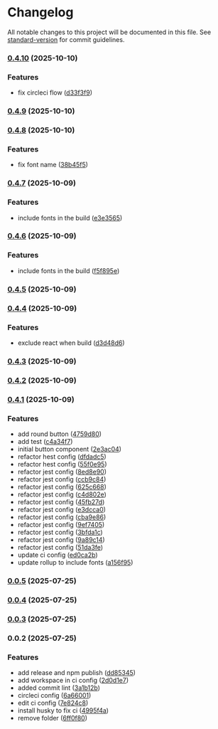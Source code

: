 # Changelog

All notable changes to this project will be documented in this file. See [standard-version](https://github.com/conventional-changelog/standard-version) for commit guidelines.

### [0.4.10](https://github.com/muyaszed/pixelartui/compare/v0.4.9...v0.4.10) (2025-10-10)


### Features

* fix circleci flow ([d33f3f9](https://github.com/muyaszed/pixelartui/commit/d33f3f963121e0a1fce72c0c3dd6e7c6383be9a5))

### [0.4.9](https://github.com/muyaszed/pixelartui/compare/v0.4.8...v0.4.9) (2025-10-10)

### [0.4.8](https://github.com/muyaszed/pixelartui/compare/v0.4.7...v0.4.8) (2025-10-10)


### Features

* fix font name ([38b45f5](https://github.com/muyaszed/pixelartui/commit/38b45f59508358eadbfc06570e06cdc1af35aa4c))

### [0.4.7](https://github.com/muyaszed/pixelartui/compare/v0.4.6...v0.4.7) (2025-10-09)


### Features

* include fonts in the build ([e3e3565](https://github.com/muyaszed/pixelartui/commit/e3e35650d6552f2164d9b98f190e1e11231157c3))

### [0.4.6](https://github.com/muyaszed/pixelartui/compare/v0.4.5...v0.4.6) (2025-10-09)


### Features

* include fonts in the build ([f5f895e](https://github.com/muyaszed/pixelartui/commit/f5f895e958ec4b74c05f833fa4172e951745fb3d))

### [0.4.5](https://github.com/muyaszed/pixelartui/compare/v0.4.4...v0.4.5) (2025-10-09)

### [0.4.4](https://github.com/muyaszed/pixelartui/compare/v0.4.3...v0.4.4) (2025-10-09)


### Features

* exclude react when build ([d3d48d6](https://github.com/muyaszed/pixelartui/commit/d3d48d6e08763768287712d7dc79dfc05f41dee2))

### [0.4.3](https://github.com/muyaszed/pixelartui/compare/v0.4.2...v0.4.3) (2025-10-09)

### [0.4.2](https://github.com/muyaszed/pixelartui/compare/v0.4.1...v0.4.2) (2025-10-09)

### [0.4.1](https://github.com/muyaszed/pixelartui/compare/v0.4.0...v0.4.1) (2025-10-09)


### Features

* add round button ([4759d80](https://github.com/muyaszed/pixelartui/commit/4759d809de63feef62f5e44649c681a6abb73c85))
* add test ([c4a34f7](https://github.com/muyaszed/pixelartui/commit/c4a34f7addbafa03ac29d64d57753f779507584f))
* initial button component ([2e3ac04](https://github.com/muyaszed/pixelartui/commit/2e3ac047eee0fc9cdb9ffd279520d39e74b43cd6))
* refactor hest config ([dfdadc5](https://github.com/muyaszed/pixelartui/commit/dfdadc573c80688a89e3324f7db08bc20f968af3))
* refactor hest config ([55f0e95](https://github.com/muyaszed/pixelartui/commit/55f0e950148348289ad2e3eb98e72a7ec1d9112b))
* refactor jest config ([8ed8e90](https://github.com/muyaszed/pixelartui/commit/8ed8e9030ca8407b6abb22e60d80a27efde333a1))
* refactor jest config ([ccb9c84](https://github.com/muyaszed/pixelartui/commit/ccb9c84cb775bbfe9b1364948b4445907a56dddd))
* refactor jest config ([625c668](https://github.com/muyaszed/pixelartui/commit/625c668c81c2536563554566137db90e972f1ce9))
* refactor jest config ([c4d802e](https://github.com/muyaszed/pixelartui/commit/c4d802e522aaf115b74c10878a199adae4002660))
* refactor jest config ([45fb27d](https://github.com/muyaszed/pixelartui/commit/45fb27d87422ee1e9f53d155352c0fabe8b1da06))
* refactor jest config ([e3dcca0](https://github.com/muyaszed/pixelartui/commit/e3dcca06a6cc82ae41e9a0de25c30ba5b208a06e))
* refactor jest config ([cba9e86](https://github.com/muyaszed/pixelartui/commit/cba9e86e467cf1fcda8d019dac8ea0b7deb08780))
* refactor jest config ([9ef7405](https://github.com/muyaszed/pixelartui/commit/9ef74050cd6671de73e9f117d1cd8c420ec37214))
* refactor jest config ([3bfda1c](https://github.com/muyaszed/pixelartui/commit/3bfda1c7c8c7a71f3481ed8c5bacf821233a89d6))
* refactor jest config ([9a89c14](https://github.com/muyaszed/pixelartui/commit/9a89c14d52de4db9805d005c10d27cff36bd58f7))
* refactor jest config ([51da3fe](https://github.com/muyaszed/pixelartui/commit/51da3fe3dbac22818adfac384d173c0ba181cf75))
* update ci config ([ed0ca2b](https://github.com/muyaszed/pixelartui/commit/ed0ca2b4bf461996cbaf779d1cf756082c657366))
* update rollup to include fonts ([a156f95](https://github.com/muyaszed/pixelartui/commit/a156f9594a4da4f0def119d70bb3ba73afbe0df2))

### [0.0.5](https://github.com/muyaszed/pixelartui/compare/v0.0.4...v0.0.5) (2025-07-25)

### [0.0.4](https://github.com/muyaszed/pixelartui/compare/v0.0.3...v0.0.4) (2025-07-25)

### [0.0.3](https://github.com/muyaszed/pixelartui/compare/v0.0.2...v0.0.3) (2025-07-25)

### 0.0.2 (2025-07-25)


### Features

* add release and npm publish ([dd85345](https://github.com/muyaszed/pixelartui/commit/dd853456d380d1020627814227741d855a688bdd))
* add workspace in ci config ([2d0d1e7](https://github.com/muyaszed/pixelartui/commit/2d0d1e71b5352d28f0839d70d9511ea036d9da47))
* added commit lint ([3a1b12b](https://github.com/muyaszed/pixelartui/commit/3a1b12bd855c1e6de8c449932b55a3038f2a05b6))
* circleci config ([6a66001](https://github.com/muyaszed/pixelartui/commit/6a66001d14b58d313a2ddbcc3d2e172caf2a18c8))
* edit ci config ([7e824c8](https://github.com/muyaszed/pixelartui/commit/7e824c8376c5b64ff9afbe34df8d5fb68c01591b))
* install husky to fix ci ([4995f4a](https://github.com/muyaszed/pixelartui/commit/4995f4a6b8284f32ebb7d7f89501b058eaebe5d6))
* remove folder ([6ff0f80](https://github.com/muyaszed/pixelartui/commit/6ff0f805774518ee04abe4c4a43461c792fd8df6))
